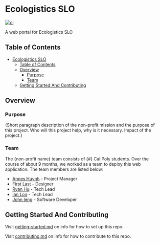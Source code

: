 # Ecologistics SLO

[![ci](https://github.com/hack4impact-calpoly/ecologistics-portal/actions/workflows/ci.yml/badge.svg?branch=main)](https://github.com/hack4impact-calpoly/ecologistics-portal/actions/workflows/ci.yml)

A web portal for Ecologistics SLO

## Table of Contents

- [Ecologistics SLO](#ecologistics-slo)
  - [Table of Contents](#table-of-contents)
  - [Overview](#overview)
    - [Purpose](#purpose)
    - [Team](#team)
  - [Getting Started And Contributing](#getting-started-and-contributing)

## Overview

### Purpose

{Short paragraph description of the non-profit mission and the purpose of this project. Who will this project help, why is it necessary. Impact of the project.}

### Team

The {non-profit name} team consists of {#} Cal Poly students. Over the course of about 9 months, we worked as a team to deploy this web application. The team members are listed below:

- [Annes Huynh](https://www.linkedin.com/) - Project Manager
- [First Last](https://www.linkedin.com/) - Designer
- [Ryan Hu](https://www.linkedin.com/) - Tech Lead
- [Ian Loo](https://www.linkedin.com/) - Tech Lead
- [John Ieng](https://www.linkedin.com/) - Software Developer

## Getting Started And Contributing

Visit [getting-started.md](docs/getting-started.md) on info for how to set up this repo.

Visit [contributing.md](docs/contributing.md) on info for how to contribute to this repo.
